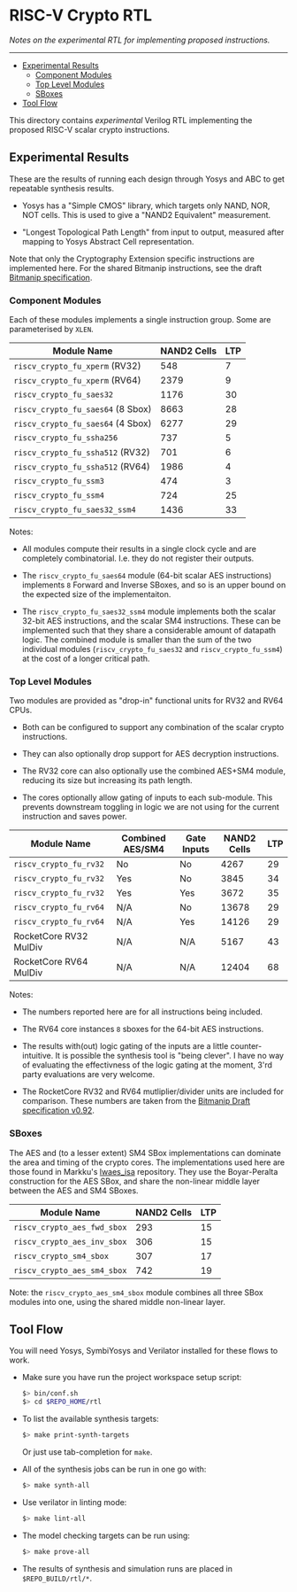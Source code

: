 
# RISC-V Crypto RTL

*Notes on the experimental RTL for implementing proposed instructions.*

---

- [Experimental Results](#Experimental-Results)
  - [Component Modules](#Component-Modules)
  - [Top Level Modules](#Top-Level-Modules)
  - [SBoxes](#SBoxes)
- [Tool Flow](#Tool-Flow)

This directory contains *experimental* Verilog RTL implementing the proposed
RISC-V scalar crypto instructions.

## Experimental Results

These are the results of running each design through Yosys and ABC
to get repeatable synthesis results.

- Yosys has a "Simple CMOS" library, which targets only NAND, NOR, NOT
  cells. This is used to give a "NAND2 Equivalent" measurement.

- "Longest Topological Path Length" from input to output, measured after
  mapping to Yosys Abstract Cell representation.

Note that only the Cryptography Extension specific instructions are
implemented here.
For the shared Bitmanip instructions, see the draft
[Bitmanip specification](https://github.com/riscv/riscv-bitmanip).

### Component Modules

Each of these modules implements a single instruction group.
Some are parameterised by `XLEN`.

Module Name                       | NAND2 Cells | LTP
----------------------------------|-------------|-------------
`riscv_crypto_fu_xperm`   (RV32)  |       548   |  7 
`riscv_crypto_fu_xperm`   (RV64)  |      2379   |  9 
`riscv_crypto_fu_saes32`          |      1176   | 30
`riscv_crypto_fu_saes64` (8 Sbox) |      8663   | 28
`riscv_crypto_fu_saes64` (4 Sbox) |      6277   | 29
`riscv_crypto_fu_ssha256`         |       737   |  5
`riscv_crypto_fu_ssha512` (RV32)  |       701   |  6
`riscv_crypto_fu_ssha512` (RV64)  |      1986   |  4
`riscv_crypto_fu_ssm3`            |       474   |  3
`riscv_crypto_fu_ssm4`            |       724   | 25
`riscv_crypto_fu_saes32_ssm4`     |      1436   | 33

Notes:

- All modules compute their results in a single clock cycle and are
  completely combinatorial. I.e. they do not register their outputs.

- The `riscv_crypto_fu_saes64` module (64-bit scalar AES instructions)
  implements `8` Forward and Inverse SBoxes, and so is an upper bound
  on the expected size of the implementaiton.

- The `riscv_crypto_fu_saes32_ssm4` module implements both the scalar
  32-bit AES instructions, and the scalar SM4 instructions.
  These can be implemented such that they share a considerable amount of
  datapath logic.
  The combined module is smaller than the sum of the two individual
  modules (`riscv_crypto_fu_saes32` and `riscv_crypto_fu_ssm4`)
  at the cost of a longer critical path.

### Top Level Modules

Two modules are provided as "drop-in" functional units for
RV32 and RV64 CPUs.

- Both can be configured to support any combination of the
  scalar crypto instructions.

- They can also optionally drop support for AES decryption instructions.

- The RV32 core can also optionally use the combined AES+SM4 module,
  reducing its size but increasing its path length.

- The cores optionally allow gating of inputs to each sub-module.
  This prevents downstream toggling in logic we are not using for the current
  instruction and saves power.

Module Name            | Combined AES/SM4 | Gate Inputs | NAND2 Cells | LTP
-----------------------|------------------|-------------|-------------|------
`riscv_crypto_fu_rv32` |        No        |     No      |      4267   | 29
`riscv_crypto_fu_rv32` |       Yes        |     No      |      3845   | 34
`riscv_crypto_fu_rv32` |       Yes        |     Yes     |      3672   | 35
`riscv_crypto_fu_rv64` |       N/A        |     No      |     13678   | 29
`riscv_crypto_fu_rv64` |       N/A        |     Yes     |     14126   | 29
RocketCore RV32 MulDiv |       N/A        |     N/A     |      5167   | 43
RocketCore RV64 MulDiv |       N/A        |     N/A     |     12404   | 68

Notes:

- The numbers reported here are for all instructions being included.

- The RV64 core instances `8` sboxes for the 64-bit AES instructions.

- The results with(out) logic gating of the inputs are a little
  counter-intuitive.
  It is possible the synthesis tool is "being clever".
  I have no way of evaluating the effectivness of the logic
  gating at the moment, 3'rd party evaluations are very welcome.

- The RocketCore RV32 and RV64 mutliplier/divider units are included for
  comparison.
  These numbers are taken from the
  [Bitmanip Draft specification v0.92](https://github.com/riscv/riscv-bitmanip).


### SBoxes

The AES and (to a lesser extent) SM4 SBox implementations can dominate
the area and timing of the crypto cores.
The implementations used here are those found in
Markku's
[lwaes_isa](https://github.com/mjosaarinen/lwaes_isa/)
repository.
They use the Boyar-Peralta construction for the AES SBox, and
share the non-linear middle layer between the AES and SM4 SBoxes.

Module Name                 | NAND2 Cells | LTP
----------------------------|-------------|---------------
`riscv_crypto_aes_fwd_sbox` | 293         | 15
`riscv_crypto_aes_inv_sbox` | 306         | 15
`riscv_crypto_sm4_sbox`     | 307         | 17
`riscv_crypto_aes_sm4_sbox` | 742         | 19

Note: the `riscv_crypto_aes_sm4_sbox` module combines all three
SBox modules into one, using the shared middle non-linear layer.

## Tool Flow

You will need Yosys, SymbiYosys and Verilator installed for these flows
to work.

- Make sure you have run the project workspace setup script:

  ```sh
  $> bin/conf.sh
  $> cd $REPO_HOME/rtl
  ```

- To list the available synthesis targets:
  ```sh
  $> make print-synth-targets
  ```
  Or just use tab-completion for `make`.
  

- All of the synthesis jobs can be run in one go with:
  ```sh
  $> make synth-all
  ```

- Use verilator in linting mode:
  ```sh
  $> make lint-all
  ```

- The model checking targets can be run using:
  ```sh
  $> make prove-all
  ```

- The results of synthesis and simulation runs are placed in
 `$REPO_BUILD/rtl/*`.


